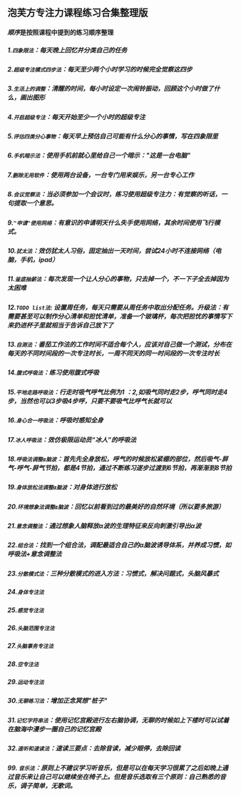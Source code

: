 ## 泡芙方专注力课程练习合集整理版
#### *顺序*是按照课程中提到的练习顺序整理
##### 1.`四象限法`：每天晚上回忆并分类自己的任务
##### 2.`超级专注模式四步法`：每天至少两个小时学习的时候完全觉察这四步
##### 3.`生活上的调整`：清醒的时间，每小时设定一次闹铃振动，回顾这个小时做了什么，画出图形
##### 4.`开启超级专注`：每天开始至少一个小时的超级专注
##### 5.`评估四类分心事物`：每天早上预估自己可能有什么分心的事情，写在四象限里
##### 6.`手机暗示法`：使用手机前就心里给自己一个暗示："这是一台电脑"
##### 7.`删除无用软件`：使用两台设备，一台专门用来娱乐，另一台专心工作
##### 8.`会议觉察法`：当必须参加一个会议时，练习使用超级专注力：有觉察的听话，一句提取一个意思。
##### 9.`"申请"使用网络`：有意识的申请明天什么失手使用网络，其余时间使用飞行模式。
##### 10.`犹太法`：效仿犹太人习俗，固定抽出一天时间，尝试24小时不连接网络（电脑，手机，ipad）
##### 11.`釜底抽薪法`：每次发现一个让人分心的事物，只去掉一个，不一下子全去掉因为太困难
##### 12.`TODO list法`: 设置周任务，每天只需要从周任务中取出分配任务。*升级法*：有需要甚至可以制作分心清单和担忧清单，准备一个玻璃杯，每次把担忧的事情写下来扔进杯子里就相当于告诉自己放下了
##### 13.`自测法`：番茄工作法的工作时间不适合每个人，应该对自己做一个测试，分布在每天的不同时间段的一次专注时长，一周不同天的同一时间段的一次专注时长
##### 14.`腹式呼吸法`：练习使用腹式呼吸
##### 15.`平地走路呼吸法`：行走时吸气呼气比例为1 ：2,如吸气同时走2步，呼气同时走4步，当然也可以3步吸4步呼，只要不要吸气比呼气长就可以
##### 16.`身心合一呼吸法`：呼吸时感知全身
##### 17.`冰人呼吸法`：效仿极限运动员“冰人”的呼吸法
##### 18.`呼吸法调整α脑波`：首先先全身放松，呼气的时候放松紧绷的部位，然后吸气-屏气-呼气-屏气节拍，都是4节拍，通过不断练习逐步过渡到6节拍，再渐渐到8节拍
##### 19.`身体放松法调整α脑波`：对身体进行放松
##### 20.`环境想象法调整α脑波`：回忆以前看到过的最美好的自然环境（所以要多旅游）
##### 21.`意念调整法`：通过想象人脑释放α波的生理特征来反向刺激引导出α波
##### 22.`组合法`：找到一个组合法，调配*最适合自己*的α脑波诱导体系，并养成习惯，如呼吸法+意念调整法
##### 23.`分散模式法`：三种分散模式的进入方法：习惯式，解决问题式，头脑风暴式
##### 24.`身体专注法`
##### 25.`感觉专注法`
##### 26.`头脑范围专注法`
##### 27.`头脑事务专注法`
##### 28.`空专注法`
##### 29.`运动专注法`
##### 30.`无聊练习法`：增加正念冥想"桩子"
##### 31.`记忆字符串法`：使用记忆宫殿进行左右脑协调，无聊的时候如上下楼时可以试着在脑海中漫步一圈自己的记忆宫殿
##### 32.`速听和速读法`：速读**三**要点：去除音读，减少眼停，去除回读


##### 99. `音乐法`：原则上不建议学习听音乐，但是可以在每天学习很累了之后如晚上通过音乐来让自己可以继续坐在椅子上。但是音乐选取有三个*原则*：自己熟悉的音乐，调子简单，无歌词。

